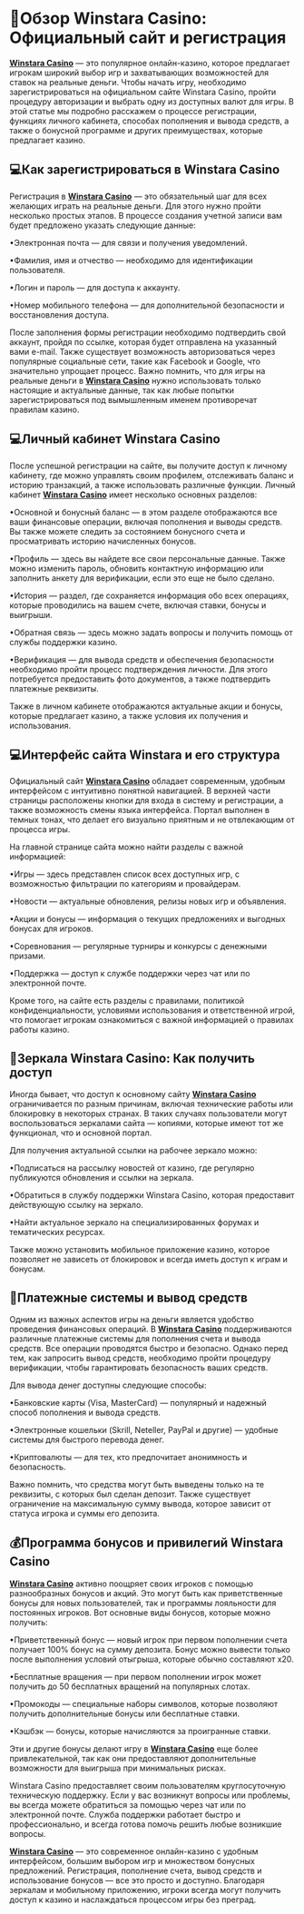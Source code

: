 # 🚀Обзор Winstara Casino: Официальный сайт и регистрация

**[Winstara Casino](https://bit.ly/winstara)** — это популярное онлайн-казино, которое предлагает игрокам широкий выбор игр и захватывающих возможностей для ставок на реальные деньги. Чтобы начать игру, необходимо зарегистрироваться на официальном сайте Winstara Casino, пройти процедуру авторизации и выбрать одну из доступных валют для игры. В этой статье мы подробно расскажем о процессе регистрации, функциях личного кабинета, способах пополнения и вывода средств, а также о бонусной программе и других преимуществах, которые предлагает казино.

## 💻Как зарегистрироваться в Winstara Casino

Регистрация в **[Winstara Casino](https://bit.ly/winstara)** — это обязательный шаг для всех желающих играть на реальные деньги. Для этого нужно пройти несколько простых этапов. В процессе создания учетной записи вам будет предложено указать следующие данные:

•Электронная почта — для связи и получения уведомлений.

•Фамилия, имя и отчество — необходимо для идентификации пользователя.

•Логин и пароль — для доступа к аккаунту.

•Номер мобильного телефона — для дополнительной безопасности и восстановления доступа.

После заполнения формы регистрации необходимо подтвердить свой аккаунт, пройдя по ссылке, которая будет отправлена на указанный вами e-mail. Также существует возможность авторизоваться через популярные социальные сети, такие как Facebook и Google, что значительно упрощает процесс. Важно помнить, что для игры на реальные деньги в **[Winstara Casino](https://bit.ly/winstara)** нужно использовать только настоящие и актуальные данные, так как любые попытки зарегистрироваться под вымышленным именем противоречат правилам казино.

## 💻Личный кабинет Winstara Casino

После успешной регистрации на сайте, вы получите доступ к личному кабинету, где можно управлять своим профилем, отслеживать баланс и историю транзакций, а также использовать различные функции. Личный кабинет **[Winstara Casino](https://bit.ly/winstara)** имеет несколько основных разделов:

•Основной и бонусный баланс — в этом разделе отображаются все ваши финансовые операции, включая пополнения и выводы средств. Вы также можете следить за состоянием бонусного счета и просматривать историю начисленных бонусов.

•Профиль — здесь вы найдете все свои персональные данные. Также можно изменить пароль, обновить контактную информацию или заполнить анкету для верификации, если это еще не было сделано.

•История — раздел, где сохраняется информация обо всех операциях, которые проводились на вашем счете, включая ставки, бонусы и выигрыши.

•Обратная связь — здесь можно задать вопросы и получить помощь от службы поддержки казино.

•Верификация — для вывода средств и обеспечения безопасности необходимо пройти процесс подтверждения личности. Для этого потребуется предоставить фото документов, а также подтвердить платежные реквизиты.

Также в личном кабинете отображаются актуальные акции и бонусы, которые предлагает казино, а также условия их получения и использования.

## 💻Интерфейс сайта Winstara и его структура

Официальный сайт **[Winstara Casino](https://bit.ly/winstara)** обладает современным, удобным интерфейсом с интуитивно понятной навигацией. В верхней части страницы расположены кнопки для входа в систему и регистрации, а также возможность смены языка интерфейса. Портал выполнен в темных тонах, что делает его визуально приятным и не отвлекающим от процесса игры.

На главной странице сайта можно найти разделы с важной информацией:

•Игры — здесь представлен список всех доступных игр, с возможностью фильтрации по категориям и провайдерам.

•Новости — актуальные обновления, релизы новых игр и объявления.

•Акции и бонусы — информация о текущих предложениях и выгодных бонусах для игроков.

•Соревнования — регулярные турниры и конкурсы с денежными призами.

•Поддержка — доступ к службе поддержки через чат или по электронной почте.

Кроме того, на сайте есть разделы с правилами, политикой конфиденциальности, условиями использования и ответственной игрой, что помогает игрокам ознакомиться с важной информацией о правилах работы казино.

## 📱Зеркала Winstara Casino: Как получить доступ

Иногда бывает, что доступ к основному сайту **[Winstara Casino](https://bit.ly/winstara)** ограничивается по разным причинам, включая технические работы или блокировку в некоторых странах. В таких случаях пользователи могут воспользоваться зеркалами сайта — копиями, которые имеют тот же функционал, что и основной портал.

Для получения актуальной ссылки на рабочее зеркало можно:

•Подписаться на рассылку новостей от казино, где регулярно публикуются обновления и ссылки на зеркала.

•Обратиться в службу поддержки Winstara Casino, которая предоставит действующую ссылку на зеркало.

•Найти актуальное зеркало на специализированных форумах и тематических ресурсах.

Также можно установить мобильное приложение казино, которое позволяет не зависеть от блокировок и всегда иметь доступ к играм и бонусам.

## 📱Платежные системы и вывод средств

Одним из важных аспектов игры на деньги является удобство проведения финансовых операций. В **[Winstara Casino](https://bit.ly/winstara)** поддерживаются различные платежные системы для пополнения счета и вывода средств. Все операции проводятся быстро и безопасно. Однако перед тем, как запросить вывод средств, необходимо пройти процедуру верификации, чтобы гарантировать безопасность ваших средств.

Для вывода денег доступны следующие способы:

•Банковские карты (Visa, MasterCard) — популярный и надежный способ пополнения и вывода средств.

•Электронные кошельки (Skrill, Neteller, PayPal и другие) — удобные системы для быстрого перевода денег.

•Криптовалюты — для тех, кто предпочитает анонимность и безопасность.

Важно помнить, что средства могут быть выведены только на те реквизиты, с которых был сделан депозит. Также существует ограничение на максимальную сумму вывода, которое зависит от статуса игрока и суммы его депозита.

## 💰Программа бонусов и привилегий Winstara Casino

**[Winstara Casino](https://bit.ly/winstara)** активно поощряет своих игроков с помощью разнообразных бонусов и акций. Это могут быть как приветственные бонусы для новых пользователей, так и программы лояльности для постоянных игроков. Вот основные виды бонусов, которые можно получить:

•Приветственный бонус — новый игрок при первом пополнении счета получает 100% бонус на сумму депозита. Бонус можно вывести только после выполнения условий отыгрыша, которые обычно составляют x20.

•Бесплатные вращения — при первом пополнении игрок может получить до 50 бесплатных вращений на популярных слотах.

•Промокоды — специальные наборы символов, которые позволяют получить дополнительные бонусы или бесплатные ставки.

•Кэшбэк — бонусы, которые начисляются за проигранные ставки.

Эти и другие бонусы делают игру в **[Winstara Casino](https://bit.ly/winstara)** еще более привлекательной, так как они предоставляют дополнительные возможности для выигрыша при минимальных рисках.

Winstara Casino предоставляет своим пользователям круглосуточную техническую поддержку. Если у вас возникнут вопросы или проблемы, вы всегда можете обратиться за помощью через чат или по электронной почте. Служба поддержки работает быстро и профессионально, и всегда готова помочь решить любые возникшие вопросы.

**[Winstara Casino](https://bit.ly/winstara)** — это современное онлайн-казино с удобным интерфейсом, большим выбором игр и множеством бонусных предложений. Регистрация, пополнение счета, вывод средств и использование бонусов — все это просто и доступно. Благодаря зеркалам и мобильному приложению, игроки всегда могут получить доступ к казино и наслаждаться процессом игры без преград.
